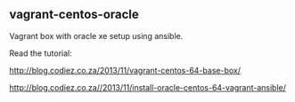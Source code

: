 vagrant-centos-oracle
-----------------

Vagrant box with oracle xe setup using ansible.

Read the tutorial:

http://blog.codiez.co.za/2013/11/vagrant-centos-64-base-box/

http://blog.codiez.co.za//2013/11/install-oracle-centos-64-vagrant-ansible/